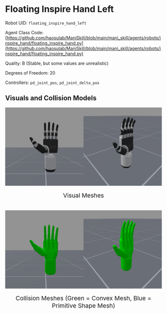 <!-- THIS IS ALL GENERATED DOCUMENTATION via generate_robot_docs.py. DO NOT MODIFY THIS FILE DIRECTLY. -->

# Floating Inspire Hand Left

Robot UID: `floating_inspire_hand_left`

Agent Class Code: [https://github.com/haosulab/ManiSkill/blob/main/mani_skill/agents/robots/inspire_hand/floating_inspire_hand.py](https://github.com/haosulab/ManiSkill/blob/main/mani_skill/agents/robots/inspire_hand/floating_inspire_hand.py)

Quality: B (Stable, but some values are unrealistic)

Degrees of Freedom: 20

Controllers: `pd_joint_pos`, `pd_joint_delta_pos`

## Visuals and Collision Models

<div>
    <div style="max-width: 100%; display: flex; justify-content: center;">
        <img src="../../_static/robot_images/floating_inspire_hand_left/front_visual.png" style='min-width:min(50%, 100px);max-width:50%;height:auto' alt="floating_inspire_hand_left">
        <img src="../../_static/robot_images/floating_inspire_hand_left/side_visual.png" style='min-width:min(50%, 100px);max-width:50%;height:auto' alt="floating_inspire_hand_left">
    </div>
    <p style="text-align: center; font-size: 1.2rem;">Visual Meshes</p>
    <br/>
    <div style="max-width: 100%; display: flex; justify-content: center;">
        <img src="../../_static/robot_images/floating_inspire_hand_left/front_collision.png" style='min-width:min(50%, 100px);max-width:50%;height:auto' alt="floating_inspire_hand_left">
        <img src="../../_static/robot_images/floating_inspire_hand_left/side_collision.png" style='min-width:min(50%, 100px);max-width:50%;height:auto' alt="floating_inspire_hand_left">
    </div>
    <p style="text-align: center; font-size: 1.2rem;">Collision Meshes (Green = Convex Mesh, Blue = Primitive Shape Mesh)</p>
</div>
